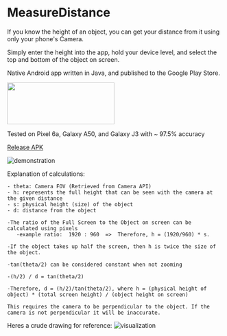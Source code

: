 # MeasureDistance
If you know the height of an object, you can get your distance from it using only your phone's Camera.

Simply enter the height into the app, hold your device level, and select the top and bottom of the object on screen.

Native Android app written in Java, and published to the Google Play Store.

[<img src="https://play.google.com/intl/en_us/badges/static/images/badges/en_badge_web_generic.png" width="250" height="97">](https://play.google.com/store/apps/details?id=com.johnathanmitri.measuredistance)

Tested on Pixel 6a, Galaxy A50, and Galaxy J3 with ~ 97.5% accuracy

[Release APK](https://github.com/johnathanmitri/MeasureDistance/releases/latest)

![demonstration](https://user-images.githubusercontent.com/28831749/213052375-149ec79d-8157-4062-b801-f5f6791f47b2.png)

Explanation of calculations:

    - theta: Camera FOV (Retrieved from Camera API)
    - h: represents the full height that can be seen with the camera at the given distance
    - s: physical height (size) of the object
    - d: distance from the object

    -The ratio of the Full Screen to the Object on screen can be calculated using pixels
       -example ratio:  1920 : 960  =>  Therefore, h = (1920/960) * s.

    -If the object takes up half the screen, then h is twice the size of the object.

    -tan(theta/2) can be considered constant when not zooming

    -(h/2) / d = tan(theta/2)

    -Therefore, d = (h/2)/tan(theta/2), where h = (physical height of object) * (total screen height) / (object height on screen)

    This requires the camera to be perpendicular to the object. If the camera is not perpendicular it will be inaccurate.
    
Heres a crude drawing for reference:
![visualization](https://user-images.githubusercontent.com/28831749/213051167-187f4a8c-e756-4f16-87a3-c8824c383a78.png)
